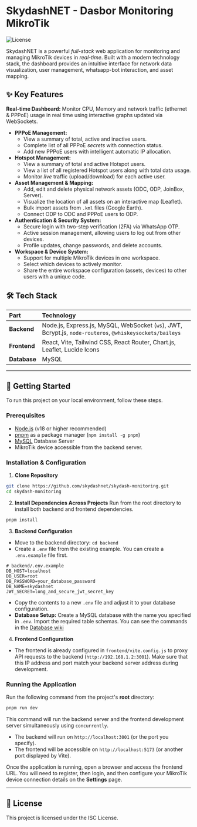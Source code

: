 # SkydashNET - Dasbor Monitoring MikroTik

![License](https://img.shields.io/badge/license-ISC-blue.svg)

SkydashNET is a powerful *full-stack* web application for monitoring and managing MikroTik devices in *real-time*. Built with a modern technology stack, the dashboard provides an intuitive interface for network data visualization, user management, whatsapp-bot interaction, and asset mapping.


## ✨ Key Features

 **Real-time Dashboard:** Monitor CPU, Memory and network traffic (ethernet & PPPoE) usage in real time using interactive graphs updated via WebSockets.
- **PPPoE Management:**
    - View a summary of total, active and inactive users.
    - Complete list of all PPPoE *secrets* with connection status.
    - Add new PPPoE users with intelligent automatic IP allocation.
- **Hotspot Management:**
    - View a summary of total and active Hotspot users.
    - View a list of all registered Hotspot users along with total data usage.
    - Monitor *live* traffic (upload/download) for each active user.
- **Asset Management & Mapping:**
    - Add, edit and delete physical network assets (ODC, ODP, JoinBox, Server).
    - Visualize the location of all assets on an interactive map (Leaflet).
    - Bulk import assets from `.kml` files (Google Earth).
    - Connect ODP to ODC and PPPoE users to ODP.
- **Authentication & Security System:**
    - Secure login with two-step verification (2FA) via WhatsApp OTP.
    - Active session management, allowing users to log out from other devices.
    - Profile updates, change passwords, and delete accounts.
- **Workspace & Device System:**
    - Support for multiple MikroTik devices in one workspace.
    - Select which devices to actively monitor.
    - Share the entire workspace configuration (assets, devices) to other users with a unique code.

## 🛠️ Tech Stack

| Part    | Technology                                                                                                  |
| :-------- | :--------------------------------------------------------------------------------------------------------- |
| **Backend** | Node.js, Express.js, MySQL, WebSocket (`ws`), JWT, Bcrypt.js, `node-routeros`, `@whiskeysockets/baileys` |
| **Frontend**| React, Vite, Tailwind CSS, React Router, Chart.js, Leaflet, Lucide Icons                                   |
| **Database**| MySQL                                                                                                      |

---

## 🚀 Getting Started

To run this project on your local environment, follow these steps.

### Prerequisites

- [Node.js](https://nodejs.org/) (v18 or higher recommended)
- [pnpm](https://pnpm.io/installation) as a package manager (`npm install -g pnpm`)
- [MySQL](https://www.mysql.com/) Database Server
- MikroTik device accessible from the backend server.

### Installation & Configuration

1. **Clone Repository**
```bash
git clone https://github.com/skydashnet/skydash-monitoring.git
cd skydash-monitoring
```

2. **Install Dependencies Across Projects**
Run from the root directory to install both backend and frontend dependencies.
```bash
pnpm install
```

3. **Backend Configuration**
- Move to the backend directory: `cd backend`
- Create a `.env` file from the existing example. You can create a `.env.example` file first.

```
# backend/.env.example
DB_HOST=localhost
DB_USER=root
DB_PASSWORD=your_database_password
DB_NAME=skydashnet
JWT_SECRET=long_and_secure_jwt_secret_key
```
- Copy the contents to a new `.env` file and adjust it to your database configuration.
- **Database Setup:** Create a MySQL database with the name you specified in `.env`. Import the required table schemas. You can see the commands in the [Database wiki](https://github.com/skydashnet/skydash-monitoring/wiki/Database-Structure)

4. **Frontend Configuration**
- The frontend is already configured in `frontend/vite.config.js` to proxy API requests to the backend (`http://192.168.1.2:3001`). Make sure that this IP address and port match your backend server address during development.

### Running the Application

Run the following command from the project's **root** directory:

```bash
pnpm run dev
```

This command will run the backend server and the frontend development server simultaneously using `concurrently`.

- The backend will run on `http://localhost:3001` (or the port you specify).
- The frontend will be accessible on `http://localhost:5173` (or another port displayed by Vite).

Once the application is running, open a browser and access the frontend URL. You will need to register, then login, and then configure your MikroTik device connection details on the **Settings** page.

---

## 📄 License

This project is licensed under the ISC License.